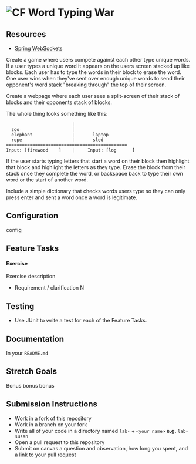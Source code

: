 # ![CF](http://i.imgur.com/7v5ASc8.png) Word Typing War

## Resources  
* [Spring WebSockets](https://spring.io/guides/gs/messaging-stomp-websocket/)
  
Create a game where users compete against each other type unique words.
If a user types a unique word it appears on the users screen stacked up
like blocks. Each user has to type the words in their block to erase the word.
One user wins when they've sent over enough unique words to send their opponent's
word stack "breaking through" the top of their screen.

Create a webpage where each user sees a split-screen of their stack of blocks
and their opponents stack of blocks.

The whole thing looks something like this:

```
                         |                       
  zoo                    |                       
  elephant               |       laptop          
  rope                   |       sled            
==============================================
Input: [firewood    ]    |     Input: [log      ]
```

If the user starts typing letters that start a word on their block then
highlight that block and highlight the letters as they type. Erase the
block from their stack once they complete the word, or backspace back to
type their own word or the start of another word.

Include a simple dictionary that checks words users type so they can only
press enter and sent a word once a word is legitimate.

## Configuration
config

## Feature Tasks  
#### Exercise
Exercise description

* Requirement / clarification N

## Testing  
* Use JUnit to write a test for each of the Feature Tasks.

## Documentation
In your `README.md`

## Stretch Goals
Bonus bonus bonus

## Submission Instructions
* Work in a fork of this repository
* Work in a branch on your fork
* Write all of your code in a directory named `lab-` + `<your name>` **e.g.** `lab-susan`
* Open a pull request to this repository
* Submit on canvas a question and observation, how long you spent, and a link to
  your pull request
